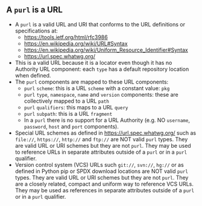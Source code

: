 ## A ``purl`` is a URL

- A ``purl`` is a valid URL and URI that conforms to the URL definitions or
  specifications at:
  - https://tools.ietf.org/html/rfc3986
  - https://en.wikipedia.org/wiki/URL#Syntax
  - https://en.wikipedia.org/wiki/Uniform_Resource_Identifier#Syntax
  - https://url.spec.whatwg.org/
- This is a valid URL because it is a locator even though it has no Authority
  URL component: each ``type`` has a default repository location when defined.
- The ``purl`` components are mapped to these URL components:
  - ``purl`` ``scheme``: this is a URL ``scheme`` with a constant value: ``pkg``
  - ``purl`` ``type``, ``namespace``, ``name`` and ``version`` components: these are
    collectively mapped to a URL ``path``
  - ``purl`` ``qualifiers``: this maps to a URL ``query``
  - ``purl`` ``subpath``: this is a URL ``fragment``
  - In a ``purl`` there is no support for a URL Authority (e.g. NO
    ``username``, ``password``, ``host`` and ``port`` components).
- Special URL schemes as defined in https://url.spec.whatwg.org/ such as
  ``file://``, ``https://``, ``http://`` and ``ftp://`` are NOT valid ``purl`` types.
  They are valid URL or URI schemes but they are not ``purl``.
  They may be used to reference URLs in separate attributes outside of a ``purl``
  or in a ``purl`` qualifier.
- Version control system (VCS) URLs such ``git://``, ``svn://``, ``hg://`` or as
  defined in Python pip or SPDX download locations are NOT valid ``purl`` types.
  They are valid URL or URI schemes but they are not ``purl``.
  They are a closely related, compact and uniform way to reference VCS URLs.
  They may be used as references in separate attributes outside of a ``purl`` or
  in a ``purl`` qualifier.
